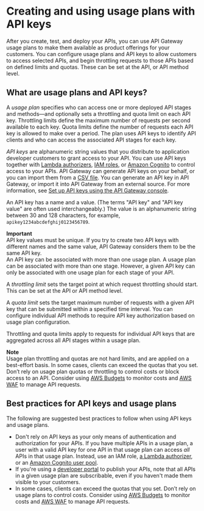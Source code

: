 # Creating and using usage plans with API keys<a name="api-gateway-api-usage-plans"></a>

After you create, test, and deploy your APIs, you can use API Gateway usage plans to make them available as product offerings for your customers\. You can configure usage plans and API keys to allow customers to access selected APIs, and begin throttling requests to those APIs based on defined limits and quotas\. These can be set at the API, or API method level\.

## What are usage plans and API keys?<a name="api-gateway-api-usage-plans-overview"></a>

A *usage plan* specifies who can access one or more deployed API stages and methods—and optionally sets a throttling and quota limit on each API key\. Throttling limits define the maximum number of requests per second available to each key\. Quota limits define the number of requests each API key is allowed to make over a period\. The plan uses API keys to identify API clients and who can access the associated API stages for each key.

*API keys* are alphanumeric string values that you distribute to application developer customers to grant access to your API\. You can use API keys together with [Lambda authorizers](apigateway-use-lambda-authorizer.md), [IAM roles](permissions.md), or [Amazon Cognito](apigateway-integrate-with-cognito.md) to control access to your APIs\. API Gateway can generate API keys on your behalf, or you can import them from a [CSV file](api-key-file-format.md)\. You can generate an API key in API Gateway, or import it into API Gateway from an external source\. For more information, see [Set up API keys using the API Gateway console](api-gateway-setup-api-key-with-console.md)\. 

An API key has a name and a value\. \(The terms "API key" and "API key value" are often used interchangeably\.\) The value is an alphanumeric string between 30 and 128 characters, for example, `apikey1234abcdefghij0123456789`\.

**Important**  
API key values must be unique\. If you try to create two API keys with different names and the same value, API Gateway considers them to be the same API key\.  
An API key can be associated with more than one usage plan\. A usage plan can be associated with more than one stage\. However, a given API key can only be associated with one usage plan for each stage of your API\.

A *throttling limit* sets the target point at which request throttling should start\. This can be set at the API or API method level\.

A *quota limit* sets the target maximum number of requests with a given API key that can be submitted within a specified time interval\. You can configure individual API methods to require API key authorization based on usage plan configuration\.

Throttling and quota limits apply to requests for individual API keys that are aggregated across all API stages within a usage plan\.

**Note**  
Usage plan throttling and quotas are not hard limits, and are applied on a best\-effort basis\. In some cases, clients can exceed the quotas that you set\. Don’t rely on usage plan quotas or throttling to control costs or block access to an API\. Consider using [AWS Budgets](https://docs.aws.amazon.com/cost-management/latest/userguide/budgets-managing-costs.html) to monitor costs and [AWS WAF](https://docs.aws.amazon.com/waf/latest/developerguide/waf-chapter.html) to manage API requests\.

## Best practices for API keys and usage plans<a name="apigateway-usage-plans-best-practices"></a>

The following are suggested best practices to follow when using API keys and usage plans\.
+ Don't rely on API keys as your only means of authentication and authorization for your APIs\. If you have multiple APIs in a usage plan, a user with a valid API key for one API in that usage plan can access *all* APIs in that usage plan\. Instead, use an IAM role, [a Lambda authorizer](apigateway-use-lambda-authorizer.md), or an [Amazon Cognito user pool](apigateway-integrate-with-cognito.md)\.
+ If you're using a [developer portal](apigateway-developer-portal.md) to publish your APIs, note that all APIs in a given usage plan are subscribable, even if you haven't made them visible to your customers\.
+ In some cases, clients can exceed the quotas that you set\. Don’t rely on usage plans to control costs\. Consider using [AWS Budgets](https://docs.aws.amazon.com/cost-management/latest/userguide/budgets-managing-costs.html) to monitor costs and [AWS WAF](https://docs.aws.amazon.com/waf/latest/developerguide/waf-chapter.html) to manage API requests\.